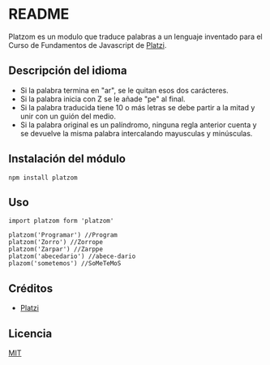 # README

Platzom es un modulo que traduce palabras a un lenguaje inventado para el Curso de Fundamentos de Javascript de [Platzi](https://platzi.com).


## Descripción del idioma

- Si la palabra termina en "ar", se le quitan esos dos carácteres.
- Si la palabra inicia con Z se le añade "pe" al final.
- Si la palabra traducida tiene 10 o más letras se debe partir a la mitad y unir con un guión del medio.
- Si la palabra original es un palíndromo, ninguna regla anterior cuenta y se devuelve la misma palabra intercalando mayusculas y minúsculas.


## Instalación del módulo

```
npm install platzom
```


## Uso

```
import platzom form 'platzom'

platzom('Programar') //Program
platzom('Zorro') //Zorrope
platzom('Zarpar') //Zarppe
platzom('abecedario') //abece-dario
plazom('sometemos') //SoMeTeMoS
```


## Créditos

- [Platzi](https://twitter.com/Platzi)

## Licencia

[MIT](https://opensource.org/licenses/MIT)

